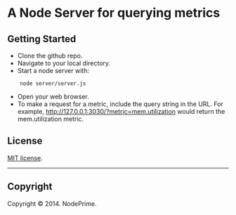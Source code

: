 A Node Server for querying metrics
===


## Getting Started

- Clone the github repo.
- Navigate to your local directory.
- Start a node server with:

```
    node server/server.js
```

- Open your web browser.
- To make a request for a metric, include the query string in the URL. For example, http://127.0.0.1:3030/?metric=mem.utilization would return the mem.utilization metric.


## License

[MIT license](http://opensource.org/licenses/MIT). 


---
## Copyright

Copyright &copy; 2014. NodePrime.

